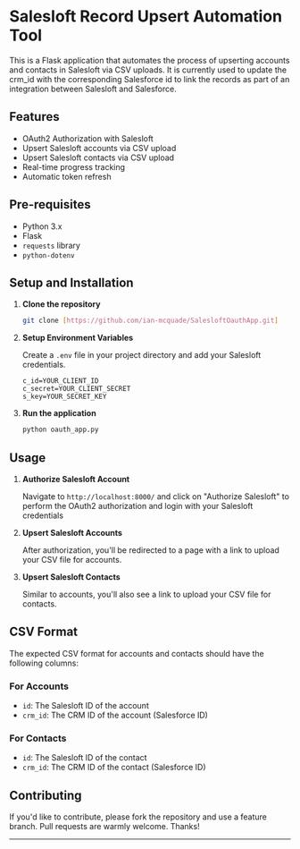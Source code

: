 
# Salesloft Record Upsert Automation Tool

This is a Flask application that automates the process of upserting accounts and contacts in Salesloft via CSV uploads. It is currently used to update the crm_id with the corresponding Salesforce id to link the records as part of an integration between Salesloft and Salesforce.

## Features

- OAuth2 Authorization with Salesloft
- Upsert Salesloft accounts via CSV upload
- Upsert Salesloft contacts via CSV upload
- Real-time progress tracking
- Automatic token refresh

## Pre-requisites

- Python 3.x
- Flask
- `requests` library
- `python-dotenv`

## Setup and Installation

1. **Clone the repository**

    ```bash
    git clone [https://github.com/ian-mcquade/SalesloftOauthApp.git]
    ```


2. **Setup Environment Variables**

    Create a `.env` file in your project directory and add your Salesloft credentials.

    ```env
    c_id=YOUR_CLIENT_ID
    c_secret=YOUR_CLIENT_SECRET
    s_key=YOUR_SECRET_KEY
    ```

5. **Run the application**

    ```bash
    python oauth_app.py
    ```

## Usage

1. **Authorize Salesloft Account**

    Navigate to `http://localhost:8000/` and click on "Authorize Salesloft" to perform the OAuth2 authorization and login with your Salesloft credentials

2. **Upsert Salesloft Accounts**

    After authorization, you'll be redirected to a page with a link to upload your CSV file for accounts. 

3. **Upsert Salesloft Contacts**

    Similar to accounts, you'll also see a link to upload your CSV file for contacts.

## CSV Format

The expected CSV format for accounts and contacts should have the following columns:

### For Accounts

- `id`: The Salesloft ID of the account
- `crm_id`: The CRM ID of the account (Salesforce ID)

### For Contacts

- `id`: The Salesloft ID of the contact
- `crm_id`: The CRM ID of the contact (Salesforce ID)

## Contributing

If you'd like to contribute, please fork the repository and use a feature branch. Pull requests are warmly welcome. Thanks!

---

